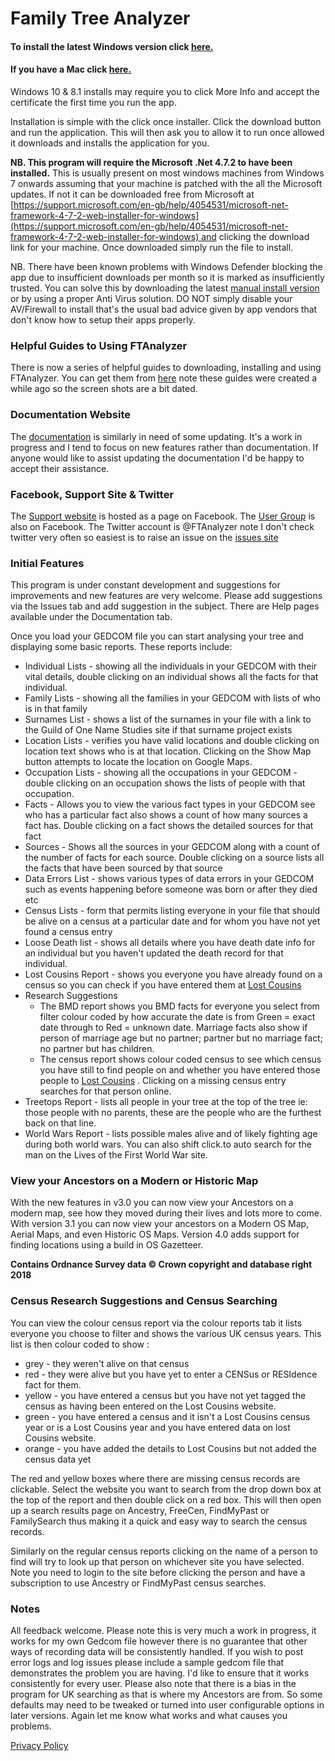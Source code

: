 Family Tree Analyzer
====================

#### To install the latest Windows version click [here.](http://ftanalyzer.com/install/)  
#### If you have a Mac click [here.](http://mac.ftanalyzer.com)  

Windows 10 & 8.1 installs may require you to click More Info and accept the certificate the first time you run the app. 

Installation is simple with the click once installer. Click the download button and run the application. This will then ask you to allow it to run once allowed it downloads and installs the application for you.  
  
**NB. This program will require the Microsoft .Net 4.7.2 to have been installed.** This is usually present on most windows machines from Windows 7 onwards assuming that your machine is patched with the all the Microsoft updates. If not it can be downloaded free from Microsoft at [https://support.microsoft.com/en-gb/help/4054531/microsoft-net-framework-4-7-2-web-installer-for-windows](https://support.microsoft.com/en-gb/help/4054531/microsoft-net-framework-4-7-2-web-installer-for-windows) and clicking the download link for your machine. Once downloaded simply run the file to install.

NB. There have been known problems with Windows Defender blocking the app due to insufficient downloads per month so it is marked as insufficiently trusted. You can solve this by downloading the latest [manual install version](https://github.com/ShammyLevva/FTAnalyzer/releases) or by using a proper Anti Virus solution. DO NOT simply disable your AV/Firewall to install that's the usual bad advice given by app vendors that don't know how to setup their apps properly.

### Helpful Guides to Using FTAnalyzer

There is now a series of helpful guides to downloading, installing and using FTAnalyzer. You can get them from [here](/guides "FTAnalyzer Guides") note these guides were created a while ago so the screen shots are a bit dated.

### Documentation Website

The [documentation](./Documentation) is similarly in need of some updating. It's a work in progress and I tend to focus on new features rather than documentation. If anyone would like to assist updating the documentation I'd be happy to accept their assistance. 

### Facebook, Support Site & Twitter

The [Support website](facebook.com/FTAnalyzer) is hosted as a page on Facebook. The [User Group](facebook.com/groups/ftanalyzer) is also on Facebook. The Twitter account is @FTAnalyzer note I don't check twitter very often so easiest is to raise an issue on the [issues site](www.ftanalyzer.com/issues)

### Initial Features

This program is under constant development and suggestions for improvements and new features are very welcome. Please add suggestions via the Issues tab and add suggestion in the subject. There are Help pages available under the Documentation tab.

Once you load your GEDCOM file you can start analysing your tree and displaying some basic reports. These reports include:

*   Individual Lists - showing all the individuals in your GEDCOM with their vital details, double clicking on an individual shows all the facts for that individual.
*   Family Lists - showing all the families in your GEDCOM with lists of who is in that family
*   Surnames List - shows a list of the surnames in your file with a link to the Guild of One Name Studies site if that surname project exists
*   Location Lists - verifies you have valid locations and double clicking on location text shows who is at that location. Clicking on the Show Map button attempts to locate the location on Google Maps.
*   Occupation Lists - showing all the occupations in your GEDCOM - double clicking on an occupation shows the lists of people with that occupation.
*   Facts - Allows you to view the various fact types in your GEDCOM see who has a particular fact also shows a count of how many sources a fact has. Double clicking on a fact shows the detailed sources for that fact
*   Sources - Shows all the sources in your GEDCOM along with a count of the number of facts for each source. Double clicking on a source lists all the facts that have been sourced by that source
*   Data Errors List - shows various types of data errors in your GEDCOM such as events happening before someone was born or after they died etc
*   Census Lists - form that permits listing everyone in your file that should be alive on a census at a particular date and for whom you have not yet found a census entry
*   Loose Death list - shows all details where you have death date info for an individual but you haven't updated the death record for that individual.
*   Lost Cousins Report - shows you everyone you have already found on a census so you can check if you have entered them at [Lost Cousins](http://www.lostcousins.com/ "Lost Cousins") 
*   Research Suggestions 
    *   The BMD report shows you BMD facts for everyone you select from filter colour coded by how accurate the date is from Green = exact date through to Red = unknown date. Marriage facts also show if person of marriage age but no partner; partner but no marriage fact; no partner but has children.
    *   The census report shows colour coded census to see which census you have still to find people on and whether you have entered those people to [Lost Cousins](http://www.lostcousins.com "Lost Cousins") . Clicking on a missing census entry searches for that person online.
*   Treetops Report - lists all people in your tree at the top of the tree ie: those people with no parents, these are the people who are the furthest back on that line.
*   World Wars Report - lists possible males alive and of likely fighting age during both world wars. You can also shift click.to auto search for the man on the Lives of the First World War site. 

### View your Ancestors on a Modern or Historic Map

With the new features in v3.0 you can now view your Ancestors on a modern map, see how they moved during their lives and lots more to come. With version 3.1 you can now view your ancestors on a Modern OS Map, Aerial Maps, and even Historic OS Maps. Version 4.0 adds support for finding locations using a build in OS Gazetteer. 

**Contains Ordnance Survey data © Crown copyright and database right 2018**

### Census Research Suggestions and Census Searching

You can view the colour census report via the colour reports tab it lists everyone you choose to filter and shows the various UK census years. This list is then colour coded to show :

*   grey - they weren't alive on that census
*   red \- they were alive but you have yet to enter a CENSus or RESIdence fact for them.
*   yellow \- you have entered a census but you have not yet tagged the census as having been entered on the Lost Cousins website.
*   green \- you have entered a census and it isn't a Lost Cousins census year or is a Lost Cousins year and you have entered data on lost Cousins website.
*   orange \- you have added the details to Lost Cousins but not added the census data yet

The red and yellow boxes where there are missing census records are clickable. Select the website you want to search from the drop down box at the top of the report and then double click on a red box. This will then open up a search results page on Ancestry, FreeCen, FindMyPast or FamilySearch thus making it a quick and easy way to search the census records.

Similarly on the regular census reports clicking on the name of a person to find will try to look up that person on whichever site you have selected. Note you need to login to the site before clicking the person and have a subscription to use Ancestry or FindMyPast census searches.

### Notes

All feedback welcome. Please note this is very much a work in progress, it works for my own Gedcom file however there is no guarantee that other ways of recording data will be consistently handled. If you wish to post error logs and log issues please include a sample gedcom file that demonstrates the problem you are having. I'd like to ensure that it works consistently for every user. Please also note that there is a bias in the program for UK searching as that is where my Ancestors are from. So some defaults may need to be tweaked or turned into user configurable options in later versions. Again let me know what works and what causes you problems.


[Privacy Policy](http://www.ftanalyzer.com/privacy)
